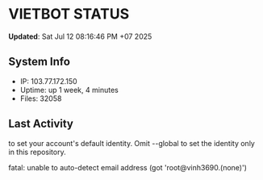 # VIETBOT STATUS
**Updated**: Sat Jul 12 08:16:46 PM +07 2025

## System Info
- IP: 103.77.172.150
- Uptime: up 1 week, 4 minutes
- Files: 32058

## Last Activity

to set your account's default identity.
Omit --global to set the identity only in this repository.

fatal: unable to auto-detect email address (got 'root@vinh3690.(none)')
